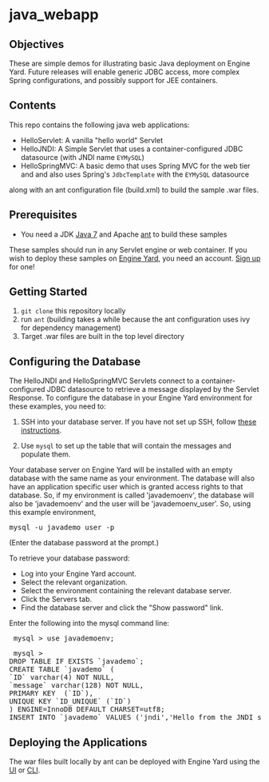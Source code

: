 java_webapp
===========

Objectives
----------
These are simple demos for illustrating basic Java deployment on Engine Yard. Future releases will enable generic JDBC access, more complex Spring configurations, and possibly support for JEE containers. 

Contents
--------
This repo contains the following java web applications:

- HelloServlet: A vanilla "hello world" Servlet 
- HelloJNDI: A Simple Servlet that uses a container-configured JDBC datasource (with JNDI name `EYMySQL`)
- HelloSpringMVC: A basic demo that uses Spring MVC for the web tier and and also uses Spring's `JdbcTemplate` with the `EYMySQL` datasource

along with an ant configuration file (build.xml) to build the sample .war files. 

Prerequisites
-------------
- You need a JDK [Java 7][1] and Apache [ant][7] to build these samples

These samples should run in any Servlet engine or web container. If you wish to deploy these samples on [Engine Yard][2], you need an account. [Sign up][5] for one!

Getting Started
---------------
1. `git clone` this repository locally
2. run `ant` (building takes a while because the ant configuration uses ivy for dependency management)
3. Target .war files are built in the top level directory

Configuring the Database
------------------------
The HelloJNDI and HelloSpringMVC Servlets connect to a container-configured JDBC datasource to retrieve a message displayed by the Servlet Response.
To configure the database in your Engine Yard environment for these examples, you need to:

1. SSH into your database server.
If you have not set up SSH, follow [these instructions][6].


2. Use `mysql` to set up the table that will contain the messages and populate them.

Your database server on Engine Yard will be installed with an empty database with the same name as your environment. The database will also have an application specific user which is granted access rights to that database.
So, if my environment is called 'javademoenv', the database will also be 'javademoenv' and the user will be 'javademoenv_user'. So, using this example environment, 

<pre>mysql -u javademo_user -p </pre>
(Enter the database password at the prompt.)

To retrieve your database password:
 * Log into your Engine Yard account.
 * Select the relevant organization.
 * Select the environment containing the relevant database server.
 * Click the Servers tab.
 * Find the database server and click the "Show password" link.

Enter the following into the mysql command line:

<pre> mysql > use javademoenv;</pre>

<pre> mysql >
DROP TABLE IF EXISTS `javademo`;
CREATE TABLE `javademo` (
`ID` varchar(4) NOT NULL,
`message` varchar(128) NOT NULL,
PRIMARY KEY  (`ID`),
UNIQUE KEY `ID_UNIQUE` (`ID`)
) ENGINE=InnoDB DEFAULT CHARSET=utf8;
INSERT INTO `javademo` VALUES ('jndi','Hello from the JNDI servlet!'), ('spf','Hello from the Spring servlet!');
</pre>

Deploying the Applications
--------------------------
The war files built locally by ant can be deployed with Engine Yard using the [UI][3] or [CLI][4].


[1]: http://www.oracle.com/technetwork/java/javase/downloads/index.html
[2]: http://ui.engineyard.com
[3]: https://support.cloud.engineyard.com/entries/26483236-User-Interface-for-Deploying-your-Java-Application-on-Engine-Yard
[4]: https://support.cloud.engineyard.com/entries/27042383-CLI-for-Deploying-your-Java-Application-on-Engine-Yard
[5]: https://support.cloud.engineyard.com/entries/27322283-Sign-up-for-an-Engine-Yard-Account
[6]: https://support.cloud.engineyard.com/entries/27519756-Set-up-SSH
[7]: http://ant.apache.org/